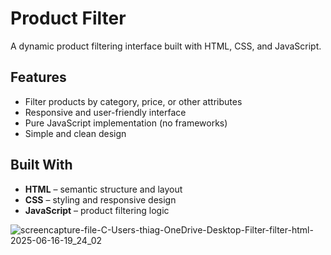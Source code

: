 # Product Filter

A dynamic product filtering interface built with HTML, CSS, and JavaScript.

## Features

- Filter products by category, price, or other attributes
- Responsive and user-friendly interface
- Pure JavaScript implementation (no frameworks)
- Simple and clean design

## Built With

- **HTML** – semantic structure and layout  
- **CSS** – styling and responsive design  
- **JavaScript** – product filtering logic


![screencapture-file-C-Users-thiag-OneDrive-Desktop-Filter-filter-html-2025-06-16-19_24_02](https://github.com/user-attachments/assets/c9c1554e-d783-495a-8b10-747b5c8ebbe9)
